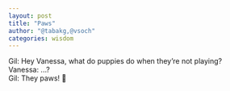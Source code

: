 ```yaml
---
layout: post
title: "Paws"
author: "@tabakg,@vsoch"
categories: wisdom
---
```


Gil: Hey Vanessa, what do puppies do when they’re not playing?<br>
Vanessa: ...?<br>
Gil: They paws! 🐾<br>
